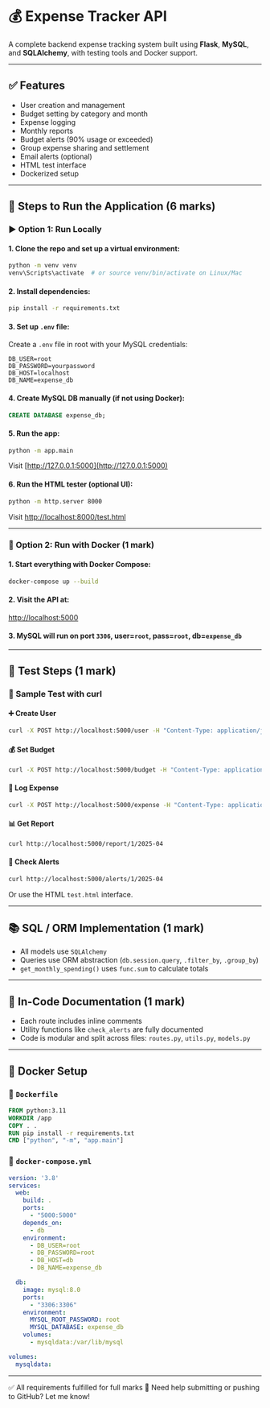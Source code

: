 # 💰 Expense Tracker API

A complete backend expense tracking system built using **Flask**, **MySQL**, and **SQLAlchemy**, with testing tools and Docker support.

---

## ✅ Features
- User creation and management
- Budget setting by category and month
- Expense logging
- Monthly reports
- Budget alerts (90% usage or exceeded)
- Group expense sharing and settlement
- Email alerts (optional)
- HTML test interface
- Dockerized setup

---

## 🔧 Steps to Run the Application (6 marks)

### ▶️ Option 1: Run Locally

#### 1. Clone the repo and set up a virtual environment:
```bash
python -m venv venv
venv\Scripts\activate  # or source venv/bin/activate on Linux/Mac
```

#### 2. Install dependencies:
```bash
pip install -r requirements.txt
```

#### 3. Set up `.env` file:
Create a `.env` file in root with your MySQL credentials:
```env
DB_USER=root
DB_PASSWORD=yourpassword
DB_HOST=localhost
DB_NAME=expense_db
```

#### 4. Create MySQL DB manually (if not using Docker):
```sql
CREATE DATABASE expense_db;
```

#### 5. Run the app:
```bash
python -m app.main
```
Visit [http://127.0.0.1:5000](http://127.0.0.1:5000)

#### 6. Run the HTML tester (optional UI):
```bash
python -m http.server 8000
```
Visit [http://localhost:8000/test.html](http://localhost:8000/test.html)

---

### 🐳 Option 2: Run with Docker (1 mark)

#### 1. Start everything with Docker Compose:
```bash
docker-compose up --build
```

#### 2. Visit the API at:
[http://localhost:5000](http://localhost:5000)

#### 3. MySQL will run on port `3306`, user=`root`, pass=`root`, db=`expense_db`

---

## 🧪 Test Steps (1 mark)

### 🔘 Sample Test with curl

#### ➕ Create User
```bash
curl -X POST http://localhost:5000/user -H "Content-Type: application/json" -d '{"name": "Pandu", "email": "pandu@example.com"}'
```

#### 💰 Set Budget
```bash
curl -X POST http://localhost:5000/budget -H "Content-Type: application/json" -d '{"user_id": 1, "category": "Food", "month": "2025-04", "limit": 1000}'
```

#### 🧾 Log Expense
```bash
curl -X POST http://localhost:5000/expense -H "Content-Type: application/json" -d '{"user_id": 1, "category": "Food", "amount": 950}'
```

#### 📊 Get Report
```bash
curl http://localhost:5000/report/1/2025-04
```

#### 🚨 Check Alerts
```bash
curl http://localhost:5000/alerts/1/2025-04
```

Or use the HTML `test.html` interface.

---

## 📚 SQL / ORM Implementation (1 mark)
- All models use `SQLAlchemy`
- Queries use ORM abstraction (`db.session.query`, `.filter_by`, `.group_by`)
- `get_monthly_spending()` uses `func.sum` to calculate totals

---

## 📄 In-Code Documentation (1 mark)
- Each route includes inline comments
- Utility functions like `check_alerts` are fully documented
- Code is modular and split across files: `routes.py`, `utils.py`, `models.py`

---

## 🐳 Docker Setup

### 📄 `Dockerfile`
```Dockerfile
FROM python:3.11
WORKDIR /app
COPY . .
RUN pip install -r requirements.txt
CMD ["python", "-m", "app.main"]
```

### 📄 `docker-compose.yml`
```yaml
version: '3.8'
services:
  web:
    build: .
    ports:
      - "5000:5000"
    depends_on:
      - db
    environment:
      - DB_USER=root
      - DB_PASSWORD=root
      - DB_HOST=db
      - DB_NAME=expense_db

  db:
    image: mysql:8.0
    ports:
      - "3306:3306"
    environment:
      MYSQL_ROOT_PASSWORD: root
      MYSQL_DATABASE: expense_db
    volumes:
      - mysqldata:/var/lib/mysql

volumes:
  mysqldata:
```

---

✅ All requirements fulfilled for full marks 🎯
Need help submitting or pushing to GitHub? Let me know!
